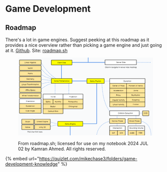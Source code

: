 # Game Development

## Roadmap

There's a lot in game engines. Suggest peeking at this roadmap as it provides a nice overview rather than picking a game engine and just going at it. [Github](https://github.com/kamranahmedse/developer-roadmap). Site: [roadmap.sh](https://roadmap.sh)

<figure><img src="../../.gitbook/assets/image (1) (1) (1) (1) (1) (1) (1) (1).png" alt=""><figcaption><p>From roadmap.sh; licensed for use on my notebook 2024 JUL 02 by Kamran Ahmed. All rights reserved.</p></figcaption></figure>



{% embed url="https://quizlet.com/mikechase3/folders/game-development-knowledge" %}

